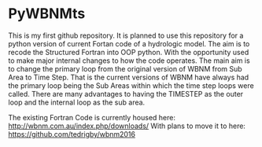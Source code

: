 
# PyWBNMts

This is my first github repository. It is planned to use this repository for a python version of current Fortan code of a hydrologic model.
The aim is to recode the Structured Fortran into OOP python. With the opportunity used to make major internal changes to how the code operates.
The main aim is to change the primary loop from the original version of WBNM from Sub Area to Time Step.
That is the current versions of WBNM have always had the primary loop being the Sub Areas within which the time step loops were called. There are many advantages to having the TIMESTEP as the outer loop and the internal loop as the sub area.

The existing Fortran Code is currently housed here: http://wbnm.com.au/index.php/downloads/
With plans to move it to here: https://github.com/tedrigby/wbnm2016 
